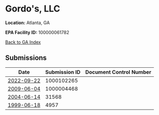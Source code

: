 # Gordo's, LLC

**Location:** Atlanta, GA

**EPA Facility ID:** 100000061782

[Back to GA Index](../../index.md)

## Submissions

| Date | Submission ID | Document Control Number |
|------|--------------|-------------------------|
| [2022-09-22](submissions/1000102265.md) | 1000102265 |  |
| [2009-06-04](submissions/1000004468.md) | 1000004468 |  |
| [2004-06-14](submissions/31568.md) | 31568 |  |
| [1999-06-18](submissions/4957.md) | 4957 |  |
